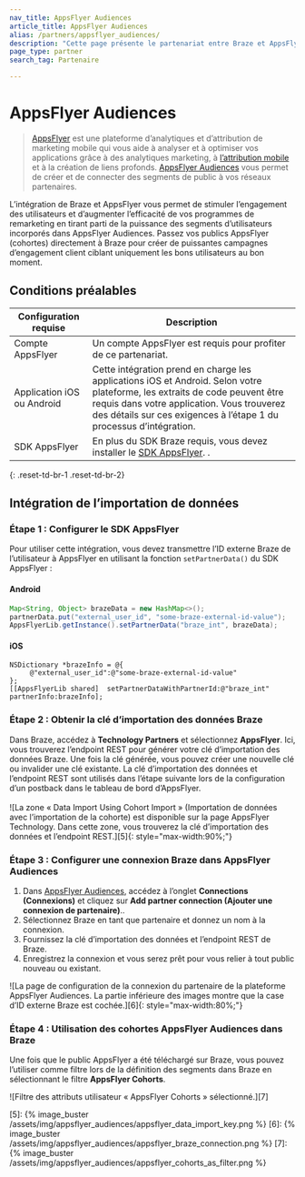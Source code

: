 ```yaml
---
nav_title: AppsFlyer Audiences
article_title: AppsFlyer Audiences
alias: /partners/appsflyer_audiences/
description: "Cette page présente le partenariat entre Braze et AppsFlyer Audiences, une fonctionnalité de la plateforme AppsFlyer qui vous permet de créer et de connecter efficacement des segments de public aux réseaux partenaires."
page_type: partner
search_tag: Partenaire

---
```


# AppsFlyer Audiences

> [AppsFlyer][1] est une plateforme d’analytiques et d’attribution de marketing mobile qui vous aide à analyser et à optimiser vos applications grâce à des analytiques marketing, à [l’attribution mobile][3] et à la création de liens profonds. [AppsFlyer Audiences][2] vous permet de créer et de connecter des segments de public à vos réseaux partenaires.

L’intégration de Braze et AppsFlyer vous permet de stimuler l’engagement des utilisateurs et d’augmenter l’efficacité de vos programmes de remarketing en tirant parti de la puissance des segments d’utilisateurs incorporés dans AppsFlyer Audiences. Passez vos publics AppsFlyer (cohortes) directement à Braze pour créer de puissantes campagnes d’engagement client ciblant uniquement les bons utilisateurs au bon moment. 

## Conditions préalables

| Configuration requise | Description |
|---|---|
| Compte AppsFlyer | Un compte AppsFlyer est requis pour profiter de ce partenariat. |
| Application iOS ou Android | Cette intégration prend en charge les applications iOS et Android. Selon votre plateforme, les extraits de code peuvent être requis dans votre application. Vous trouverez des détails sur ces exigences à l’étape 1 du processus d’intégration. |
| SDK AppsFlyer | En plus du SDK Braze requis, vous devez installer le [SDK AppsFlyer](https://support.appsflyer.com/hc/en-us/categories/201114756-SDK-integration-). .|
{: .reset-td-br-1 .reset-td-br-2}

## Intégration de l’importation de données

### Étape 1 : Configurer le SDK AppsFlyer

Pour utiliser cette intégration, vous devez transmettre l’ID externe Braze de l’utilisateur à AppsFlyer en utilisant la fonction `setPartnerData()` du SDK AppsFlyer :

#### Android 
```java
Map<String, Object> brazeData = new HashMap<>();
partnerData.put("external_user_id", "some-braze-external-id-value");
AppsFlyerLib.getInstance().setPartnerData("braze_int", brazeData);
```

#### iOS
```objc
NSDictionary *brazeInfo = @{
     @"external_user_id":@"some-braze-external-id-value"
};
[[AppsFlyerLib shared]  setPartnerDataWithPartnerId:@"braze_int" partnerInfo:brazeInfo];
```

### Étape 2 : Obtenir la clé d’importation des données Braze

Dans Braze, accédez à **Technology Partners** et sélectionnez **AppsFlyer**. Ici, vous trouverez l’endpoint REST pour générer votre clé d’importation des données Braze. Une fois la clé générée, vous pouvez créer une nouvelle clé ou invalider une clé existante. La clé d’importation des données et l’endpoint REST sont utilisés dans l’étape suivante lors de la configuration d’un postback dans le tableau de bord d’AppsFlyer.<br><br>![La zone « Data Import Using Cohort Import » (Importation de données avec l’importation de la cohorte) est disponible sur la page AppsFlyer Technology. Dans cette zone, vous trouverez la clé d’importation des données et l’endpoint REST.][5]{: style="max-width:90%;"}

### Étape 3 : Configurer une connexion Braze dans AppsFlyer Audiences

1. Dans [AppsFlyer Audiences][4], accédez à l’onglet **Connections (Connexions)** et cliquez sur **Add partner connection (Ajouter une connexion de partenaire)**..
2. Sélectionnez Braze en tant que partenaire et donnez un nom à la connexion.
3. Fournissez la clé d’importation des données et l’endpoint REST de Braze.
4. Enregistrez la connexion et vous serez prêt pour vous relier à tout public nouveau ou existant.

![La page de configuration de la connexion du partenaire de la plateforme AppsFlyer Audiences. La partie inférieure des images montre que la case d’ID externe Braze est cochée.][6]{: style="max-width:80%;"}

### Étape 4 : Utilisation des cohortes AppsFlyer Audiences dans Braze

Une fois que le public AppsFlyer a été téléchargé sur Braze, vous pouvez l’utiliser comme filtre lors de la définition des segments dans Braze en sélectionnant le filtre **AppsFlyer Cohorts**.

![Filtre des attributs utilisateur « AppsFlyer Cohorts » sélectionné.][7]

[1]: https://www.appsflyer.com/
[2]: https://www.appsflyer.com/product/audiences/
[3]: {{site.baseurl}}/partners/message_orchestration/attribution/appsflyer/appsflyer/
[4]: https://support.appsflyer.com/hc/en-us/articles/115002689186-Audiences-guide#managing-connections
[5]: {% image_buster /assets/img/appsflyer_audiences/appsflyer_data_import_key.png %}
[6]: {% image_buster /assets/img/appsflyer_audiences/appsflyer_braze_connection.png %}
[7]: {% image_buster /assets/img/appsflyer_audiences/appsflyer_cohorts_as_filter.png %}